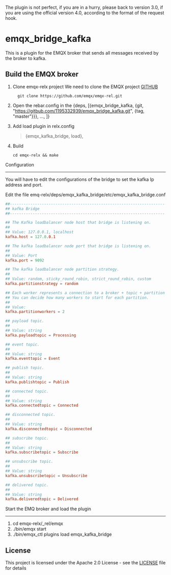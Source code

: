 The plugin is not perfect, if you are in a hurry, please back to version 3.0, if you are using the official version 4.0, according to the format of the request hook.

# emqx_bridge_kafka

This is a plugin for the EMQX broker that sends all messages received by the broker to kafka.


## Build the EMQX broker

1. Clone emqx-relx project
   We need to clone the EMQX project [GITHUB](https://github.com/emqx/emqx-rel)

    ```shell
      git clone https://github.com/emqx/emqx-rel.git
    ```

2. Open the rebar.config in the 
{deps,
   [{emqx_bridge_kafka, {git, "https://gitbub.com/1195332939/emqx_bridge_kafka.git", {tag, "master"}}},
   ...,
   ]}

3. Add load plugin in relx.config
   >{emqx_kafka_bridge, load},

4. Build

   ```shell
   cd emqx-relx && make
   ```

Configuration

----------------------
You will have to edit the configurations of the bridge to set the kafka Ip address and port.

Edit the file emq-relx/deps/emqx_kafka_bridge/etc/emqx_kafka_bridge.conf

```conf
##--------------------------------------------------------------------
## kafka Bridge
##--------------------------------------------------------------------

## The Kafka loadbalancer node host that bridge is listening on.
##
## Value: 127.0.0.1, localhost
kafka.host = 127.0.0.1

## The kafka loadbalancer node port that bridge is listening on.
##
## Value: Port
kafka.port = 9092

## The kafka loadbalancer node partition strategy.
##
## Value: random, sticky_round_robin, strict_round_robin, custom
kafka.partitionstrategy = random

## Each worker represents a connection to a broker + topic + partition combination.
## You can decide how many workers to start for each partition.
##
## Value:
kafka.partitionworkers = 2

## payload topic.
##
## Value: string
kafka.payloadtopic = Processing

## event topic.
##
## Value: string
kafka.eventtopic = Event

## publish topic.
##
## Value: string
kafka.publishtopic = Publish

## connected topic.
##
## Value: string
kafka.connectedtopic = Connected

## disconnected topic.
##
## Value: string
kafka.disconnectedtopic = Disconnected

## subscribe topic.
##
## Value: string
kafka.subscribetopic = Subscribe

## unsubscribe topic.
##
## Value: string
kafka.unsubscribetopic = Unsubscribe

## delivered topic.
##
## Value: string
kafka.deliveredtopic = Delivered

```

Start the EMQ broker and load the plugin

----------------------

1) cd emqx-relx/_rel/emqx
2) ./bin/emqx start
3) ./bin/emqx_ctl plugins load emqx_kafka_bridge

## License

This project is licensed under the Apache 2.0 License - see the [LICENSE](LICENSE) file for details
